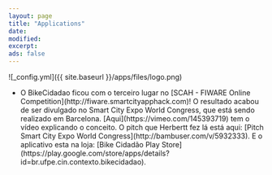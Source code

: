 ```yaml
---
layout: page
title: "Applications"
date: 
modified:
excerpt:
ads: false
---
```



![_config.yml]({{ site.baseurl }}/apps/files/logo.png)
<ul>
<li>
O BikeCidadao ficou com o terceiro lugar no [SCAH - FIWARE Online Competition](http://fiware.smartcityapphack.com)! O resultado acabou de ser divulgado no Smart City Expo World Congress, que está sendo realizado em Barcelona. [Aqui](https://vimeo.com/145393719) tem o vídeo explicando o conceito. O pitch que Herbertt fez lá está aqui: [Pitch Smart City Expo World Congress](http://bambuser.com/v/5932333). E o aplicativo esta na loja: [Bike Cidadão Play Store](https://play.google.com/store/apps/details?id=br.ufpe.cin.contexto.bikecidadao).
</li>
</ul>